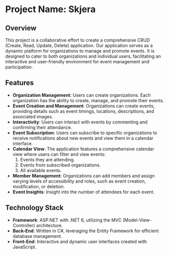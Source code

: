 # Project Name: Skjera

## Overview

This project is a collaborative effort to create a comprehensive CRUD (Create, Read, Update, Delete) application. Our application serves as a dynamic platform for organizations to manage and promote events. It is designed to cater to both organizations and individual users, facilitating an interactive and user-friendly environment for event management and participation.

## Features

- **Organization Management**: Users can create organizations. Each organization has the ability to create, manage, and promote their events.
- **Event Creation and Management**: Organizations can create events, providing details such as event timings, locations, descriptions, and associated images.
- **Interactivity**: Users can interact with events by commenting and confirming their attendance.
- **Event Subscription**: Users can subscribe to specific organizations to receive notifications about new events and view them in a calendar interface.
- **Calendar View**: The application features a comprehensive calendar view where users can filter and view events:
  1. Events they are attending.
  2. Events from subscribed organizations.
  3. All available events.
- **Member Management**: Organizations can add members and assign varying levels of accessibility and roles, such as event creation, modification, or deletion.
- **Event Insights**: Insight into the number of attendees for each event.

## Technology Stack

- **Framework**: ASP.NET with .NET 6, utilizing the MVC (Model-View-Controller) architecture.
- **Back-End**: Written in C#, leveraging the Entity Framework for efficient database management.
- **Front-End**: Interactive and dynamic user interfaces created with JavaScript.
